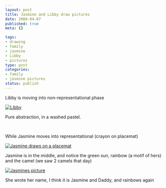 ```yaml
--- 
layout: post
title: Jasmine and Libby draw pictures
date: 2008-04-07
published: true
meta: {}

tags: 
- drawing
- family
- jasmine
- Libby
- pictures
type: post
categories: 
- family
- jasmine pictures
status: publish
---
```



Libby is moving into non-representational phase

  

[![Libby](http://media.eick.us/2011/05/2372864026_0080c664d9.jpg)](http://www.flickr.com/photos/andreweick/2372864026/ "Libby by AndrewEick, on Flickr")

  

Pure abstraction, in a washed pastel. 

  

 

  

While Jasmine moves into representational (crayon on placemat)

  

[![Jasmine draws on a placemat](http://media.eick.us/2011/05/2372989526_8195a393ef.jpg)](http://www.flickr.com/photos/andreweick/2372989526/ "Jasmine draws on a placemat by AndrewEick, on Flickr") 

  

Jasmine is in the middle, and notice the green sun, rainbow (a motif of hers) and the camel (we saw 2 camels that day)

 [![Jasmines picture](http://media.eick.us/2011/05/2325782309_aea424321f.jpg)](http://www.flickr.com/photos/andreweick/2325782309/ "Jasmines picture by AndrewEick, on Flickr")   



  



  

She wrote her name, I think it is Jasmine and Daddy, and rainbows again

